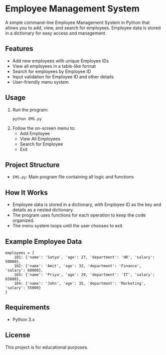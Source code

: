 # Employee Management System

A simple command-line Employee Management System in Python that allows you to add, view, and search for employees. Employee data is stored in a dictionary for easy access and management.

## Features
- Add new employees with unique Employee IDs
- View all employees in a table-like format
- Search for employees by Employee ID
- Input validation for Employee ID and other details
- User-friendly menu system

## Usage
1. Run the program:
   ```
   python EMS.py
   ```
2. Follow the on-screen menu to:
   - Add Employee
   - View All Employees
   - Search for Employee
   - Exit

## Project Structure
- `EMS.py`: Main program file containing all logic and functions

## How It Works
- Employee data is stored in a dictionary, with Employee ID as the key and details as a nested dictionary.
- The program uses functions for each operation to keep the code organized.
- The menu system loops until the user chooses to exit.

## Example Employee Data
```
employees = {
    101: {'name': 'Satya', 'age': 27, 'department': 'HR', 'salary': 50000},
    102: {'name': 'Amit', 'age': 32, 'department': 'Finance', 'salary': 60000},
    103: {'name': 'Priya', 'age': 29, 'department': 'IT', 'salary': 65000},
    104: {'name': 'John', 'age': 35, 'department': 'Marketing', 'salary': 55000}
}
```

## Requirements
- Python 3.x

## License
This project is for educational purposes.
